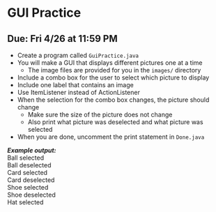 # GUI Practice

## Due: Fri 4/26 at 11:59 PM

- Create a program called `GuiPractice.java`
- You will make a GUI that displays different pictures one at a time
  - The image files are provided for you in the `images/` directory
- Include a combo box for the user to select which picture to display
- Include one label that contains an image
- Use ItemListener instead of ActionListener
- When the selection for the combo box changes, the picture should change
  - Make sure the size of the picture does not change
  - Also print what picture was deselected and what picture was selected
- When you are done, uncomment the print statement in `Done.java`

***Example output:***\
Ball selected\
Ball deselected\
Card selected\
Card deselected\
Shoe selected\
Shoe deselected\
Hat selected

